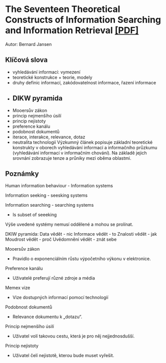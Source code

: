 # The Seventeen Theoretical Constructs of Information Searching and Information Retrieval [[PDF]](https://deepblue.lib.umich.edu/bitstream/handle/2027.42/77538/21358_ftp.pdf?sequence=1&isAllowed=y)

Autor: Bernard Jansen

## Klíčová slova

- vyhledávání informací: vymezení
- teoretické konstrukce + teorie, modely
- druhy definic informací, zakódovatelnost informace, řazení informace
- DIKW pyramida
  -
- Mooersův zákon
- princip nejmenšího úsilí
- princip nejistoty
- preference kanálu
- podobnost dokumentů
- iterace, interakce, relevance, dotaz
- neutralita technologií
Výzkumný článek popisuje základní teoretické konstrukty v oborech vyhledávání informací a informačního průzkumu (vyhledávání informací v informačním chování). Na základě jejich srovnání zobrazuje tenze a průniky mezi oběma oblastmi.

## Poznámky

Human information behaviour - Information systems

Information seeking - seesking systems

Information searching - searching systems
* Is subset of seeeking

Výše uvedené systémy nemusí oddělené a mohou se prolínat.

DKIW pyramida:
Data  vědět - nic
Informace vědět - to
Znalosti  vědět - jak
Moudrost  vědět - proč
Uvědomnění  vědět - znát sebe

Mooersův zákon
- Pravidlo o exponenciálním růstu výpočetního výkonu v elektronice.

Preference kanálu
- Uživatelé preferují různé zdroje a média

Memex vize
- Vize dostupných informací pomocí technologií

Podobnost dokumentů
- Relevance dokumentu k „dotazu“.

Princip nejmenšího úsilí
- Uživatel volí takovou cestu, která je pro něj nejjednosdušší.

Princip nejistoty
- Uživatel čelí nejistotě, kterou bude muset vyřešit.